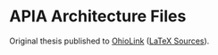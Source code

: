 [OhioLink]: http://rave.ohiolink.edu/etdc/view?acc_num=miami1619199523368049
[Thesis]: https://gitlab.com/0x326/miami-university-cse-700-thesis

# APIA Architecture Files

Original thesis published to [OhioLink][OhioLink] ([LaTeX Sources][Thesis]).
